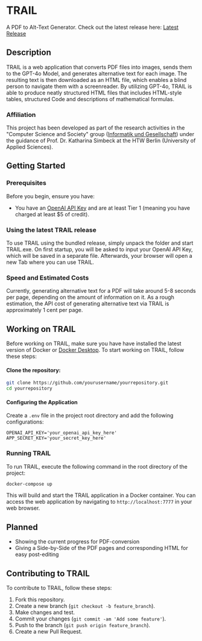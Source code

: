 # TRAIL

A PDF to Alt-Text Generator. Check out the latest release here: [Latest Release](https://github.com/AltarisV/TRAIL-PDF/releases)

## Description
TRAIL is a web application that converts PDF files into images, sends them to the GPT-4o Model, and generates alternative text for each image. 
The resulting text is then downloaded as an HTML file, which enables a blind person to navigate them with a screenreader. 
By utilizing GPT-4o, TRAIL is able to produce neatly structured HTML files that includes HTML-style tables, structured Code and descriptions of mathematical formulas. 

### Affiliation

This project has been developed as part of the research activities in the "Computer Science and Society" group 
([Informatik und Gesellschaft](https://iug.htw-berlin.de/)) under the guidance of Prof. Dr. Katharina Simbeck at the HTW Berlin (University of Applied Sciences).

## Getting Started

### Prerequisites
Before you begin, ensure you have:
- You have an [OpenAI API Key](https://openai.com/blog/openai-api) and are at least Tier 1 (meaning you have charged at least $5 of credit).

### Using the latest TRAIL release
To use TRAIL using the bundled release, simply unpack the folder and start TRAIL.exe.
On first startup, you will be asked to input your OpenAI API Key, which will be saved in a separate file.
Afterwards, your browser will open a new Tab where you can use TRAIL.

### Speed and Estimated Costs
Currently, generating alternative text for a PDF will take around 5-8 seconds per page, depending on the amount of information on it.
As a rough estimation, the API cost of generating alternative text via TRAIL is approximately 1 cent per page.

## Working on TRAIL

Before working on TRAIL, make sure you have have installed the latest version of Docker or [Docker Desktop](https://www.docker.com/products/docker-desktop).
To start working on TRAIL, follow these steps:

#### Clone the repository:

```bash
git clone https://github.com/yourusername/yourrepository.git
cd yourrepository
```

#### Configuring the Application

Create a `.env` file in the project root directory and add the following configurations:

```env
OPENAI_API_KEY='your_openai_api_key_here'
APP_SECRET_KEY='your_secret_key_here'
```

### Running TRAIL

To run TRAIL, execute the following command in the root directory of the project:

```bash
docker-compose up
```

This will build and start the TRAIL application in a Docker container. You can access the web application by navigating to `http://localhost:7777` in your web browser.

## Planned

- Showing the current progress for PDF-conversion
- Giving a Side-by-Side of the PDF pages and corresponding HTML for easy post-editing

## Contributing to TRAIL

To contribute to TRAIL, follow these steps:

1. Fork this repository.
2. Create a new branch (`git checkout -b feature_branch`).
3. Make changes and test.
4. Commit your changes (`git commit -am 'Add some feature'`).
5. Push to the branch (`git push origin feature_branch`).
6. Create a new Pull Request.
